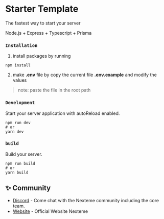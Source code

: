 # Starter Template
The fastest way to start your server

Node.js + Express + Typescript + Prisma


### `Installation`

1. install packages by running

```
npm install
```
2. make **.env** file by copy the current file **.env.example** and modify the values
> note: paste the file in the root path


### `Development`

Start your server application with autoReload enabled.

```
npm run dev
# or
yarn dev
```

### `build`

Build your server.

```
npm run build
# or
yarn build
```

## ✨ Community

- [Discord](https://discord.gg/WTwZM3VT) - Come chat with the Nexteme community including the core team.
- [Website](https://www.nexteme.com/) - Official Website Nexteme
